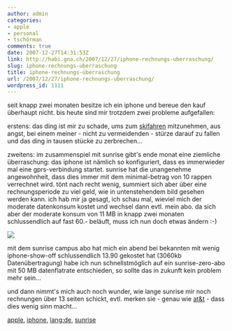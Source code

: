 ```yaml
---
author: admin
categories:
- apple
- personal
- tschörman
comments: true
date: 2007-12-27T14:31:53Z
link: http://habi.gna.ch/2007/12/27/iphone-rechnungs-uberraschung/
slug: iphone-rechnungs-uberraschung
title: iphone-rechnungs-überraschung
url: /2007/12/27/iphone-rechnungs-uberraschung/
wordpress_id: 1111
---
```


seit knapp zwei monaten besitze ich ein iphone und bereue den kauf überhaupt nicht. bis heute sind mir trotzdem zwei probleme aufgefallen:




erstens: das ding ist mir zu schade, ums zum [skifahren](http://www.flickr.com/photos/habi/2135431936/) mitzunehmen, aus angst, bei einem meiner - nicht zu vermeidenden - stürze darauf zu fallen und das ding in tausen stücke zu zerbrechen...




zweitens: im zusammenspiel mit sunrise gibt's ende monat eine ziemliche überraschung: das iphone ist nämlich so konfiguriert, dass es immerwieder mal eine gprs-verbindung startet. sunrise hat die unangenehme angewohnheit, dass dies immer mit dem minimal-betrag von 10 rappen verrechnet wird. tönt nach recht wenig, summiert sich aber über eine rechnungsperiode zu viel geld, wie in untenstehendem bild gesehen werden kann. ich hab mir ja gesagt, ich schau mal, wieviel mich der moderate datenkonsum kostet und wechsel dann evtl. mein abo. da sich aber der moderate konsum von 11 MB in knapp zwei monaten schlussendlich auf fast 60.- beläuft, muss ich nun doch etwas ändern :-)




[![](http://habi.gna.ch/wp-content/uploads/2007/12/iphone-rechnung-tm.jpg)](http://habi.gna.ch/wp-content/uploads/2007/12/iphone-rechnung.png)




mit dem sunrise campus abo hat mich ein abend bei bekannten mit wenig iphone-show-off schlussendlich 13.90 gekostet hat (3060kb Datenübertragung) habe ich nun schnellstmöglich auf ein sunrise-zero-abo mit 50 MB datenflatrate entschieden, so sollte das in zukunft kein problem mehr sein...




und dann nimmt's mich auch noch wunder, wie lange sunrise mir noch rechnungen über 13 seiten schickt, evtl. merken sie - genau wie [at&t](http://arstechnica.com/news.ars/post/20070811-iphone-bill-is-surprisingly-xbox-huge-lol.html) - dass dies wenig sinn macht...  









[apple](http://technorati.com/tag/apple), [iphone](http://technorati.com/tag/iphone), [lang:de](http://technorati.com/tag/lang:de), [sunrise](http://technorati.com/tag/sunrise)
